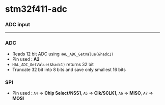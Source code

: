 # stm32f411-adc

### ADC input
---
### ADC
- Reads 12 bit ADC using `HAL_ADC_GetValue(&hadc1)`
- Pin used : **A2**
- `HAL_ADC_GetValue(&hadc1)` returns 32 bit
- Truncate 32 bit into 8 bits and save only smallest 16 bits

### SPI
- Pin used : `A4` => **Chip Select/NSS1**, `A5` => **Clk/SCLK1**, `A6` => **MISO**, `A7` => **MOSI**
